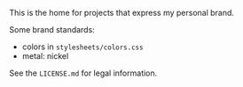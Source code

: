 This is the home for projects that express my personal brand.

Some brand standards:

 * colors in `stylesheets/colors.css`
 * metal: nickel

See the `LICENSE.md` for legal information.
